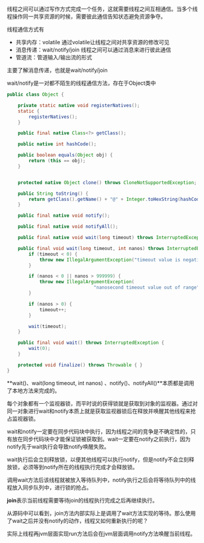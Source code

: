 线程之间可以通过写作方式完成一个任务，这就需要线程之间互相通信。当多个线程操作同一共享资源的时候，需要彼此通信告知状态避免资源争夺。

线程通信方式有

- 共享内存：volatile 通过volatile让线程之间对共享资源的修改可见
- 消息传递：wait/notify/join 线程之间可以通过消息来进行彼此通信
- 管道流：管道输入/输出流的形式

主要了解消息传递，也就是wait/notify/join

wait/notify是一对都不陌生的线程通信方法，存在于Object类中

```java
public class Object {

    private static native void registerNatives();
    static {
        registerNatives();
    }

    public final native Class<?> getClass();

    public native int hashCode();

    public boolean equals(Object obj) {
        return (this == obj);
    }


    protected native Object clone() throws CloneNotSupportedException;

    public String toString() {
        return getClass().getName() + "@" + Integer.toHexString(hashCode());
    }

    public final native void notify();

    public final native void notifyAll();

    public final native void wait(long timeout) throws InterruptedException;

    public final void wait(long timeout, int nanos) throws InterruptedException {
        if (timeout < 0) {
            throw new IllegalArgumentException("timeout value is negative");
        }

        if (nanos < 0 || nanos > 999999) {
            throw new IllegalArgumentException(
                                "nanosecond timeout value out of range");
        }

        if (nanos > 0) {
            timeout++;
        }

        wait(timeout);
    }

    public final void wait() throws InterruptedException {
        wait(0);
    }

    protected void finalize() throws Throwable { }
}
```


**wait()、wait(long timeout, int nanos) 、notify()、notifyAll()**本质都是调用了本地方法来完成的。

每个对象都有一个监视器锁，而平时说的获得锁就是获取到对象的监视器。通过对同一对象进行wait和notify本质上就是获取监视器锁后在释放并唤醒其他线程来抢占监视器锁。

wait和notify一定要在同步代码块中执行，因为线程之间的竞争是不确定性的，只有放在同步代码块中才能保证锁被获取到。wait一定要在notify之前执行，因为notify先于wait执行会导致notify唤醒失败。

wait执行后会立刻释放锁，以便其他线程可以执行notify，但是notify不会立刻释放锁，必须等到notify所在的线程执行完成才会释放锁。

调用wait方法后该线程就被放入等待队列中，notify执行之后会将等待队列中的线程放入同步队列中，进行锁的抢占。

**join**表示当前线程需要等待join的线程执行完成之后再继续执行。

从源码中可以看到，join方法内部实际上是调用了wait方法实现的等待。那么使用了wait之后并没有notify的动作，线程又如何重新执行的呢？

实际上线程再jvm层面实现run方法后会在jvm层面调用notify方法唤醒当前线程。